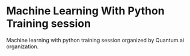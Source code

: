 # Machine Learning With Python Training session
Machine learning with python training session organized by Quantum.ai organization. 

